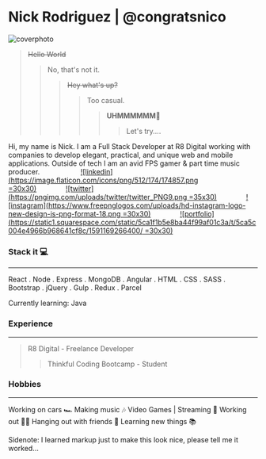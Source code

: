 
# Nick Rodriguez | @congratsnico

![coverphoto](https://i.ibb.co/CVynvpW/githubcover.jpg)

>~~Hello World~~
>>No, that's not it.
>>>~~Hey what's up?~~
>>>>Too casual.
>>>>>**UHMMMMMM**🤔 
>>>>>>Let's try....


Hi, my name is Nick. I am a Full Stack Developer at R8 Digital working with companies to develop elegant, practical, and unique web and mobile applications. Outside of tech I am an avid FPS gamer & part time music producer.
&nbsp;&nbsp;&nbsp;&nbsp;&nbsp;&nbsp;&nbsp;&nbsp;&nbsp;&nbsp;&nbsp;&nbsp;&nbsp;&nbsp;&nbsp;&nbsp;&nbsp;&nbsp;&nbsp;&nbsp;[![linkedin](https://image.flaticon.com/icons/png/512/174/174857.png =30x30)](https://www.linkedin.com/in/nicolasmrodriguez/)&nbsp;&nbsp;&nbsp;&nbsp;&nbsp;&nbsp;&nbsp;&nbsp;&nbsp;&nbsp;&nbsp;&nbsp;&nbsp;&nbsp;&nbsp;[![twitter](https://pngimg.com/uploads/twitter/twitter_PNG9.png =35x30)](https://twitter.com/congratsnico)&nbsp;&nbsp;&nbsp;&nbsp;&nbsp;&nbsp;&nbsp;&nbsp;&nbsp;&nbsp;&nbsp;&nbsp;&nbsp;&nbsp;&nbsp;[![instagram](https://www.freepnglogos.com/uploads/hd-instagram-logo-new-design-is-png-format-18.png =30x30)](https://www.instagram.com/congratsnico/)&nbsp;&nbsp;&nbsp;&nbsp;&nbsp;&nbsp;&nbsp;&nbsp;&nbsp;&nbsp;&nbsp;&nbsp;&nbsp;&nbsp;&nbsp;[![portfolio](https://static1.squarespace.com/static/5ca1f1b5e8ba44f99af01c3a/t/5ca5c004e4966b968641cf8c/1591169266400/ =30x30)]()



### Stack it 💻
***
React . Node . Express . MongoDB . Angular . HTML . CSS . SASS . Bootstrap . jQuery . Gulp . Redux . Parcel 

Currently learning: Java

### Experience 
***
> R8 Digital - Freelance Developer
>> Thinkful Coding Bootcamp - Student


### Hobbies
***
Working on cars 🏎️
Making music 🎶
Video Games | Streaming 🔫
Working out 🏋🏼
Hanging out with friends 🍻
Learning new things 📚


Sidenote: I learned markup just to make this look nice, please tell me it worked...




